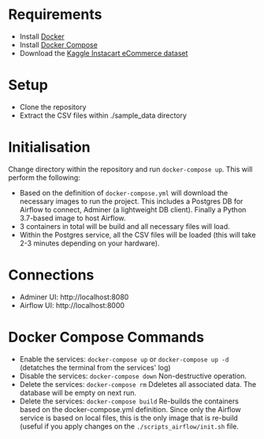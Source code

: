 # Requirements 
* Install [Docker](https://www.docker.com/products/docker-desktop)
* Install [Docker Compose](https://docs.docker.com/compose/install/)
* Download the [Kaggle Instacart eCommerce dataset](https://www.kaggle.com/c/instacart-market-basket-analysis/data) 

# Setup
* Clone the repository
* Extract the CSV files within ./sample_data directory

# Initialisation
Change directory within the repository and run `docker-compose up`. This will perform the following:
* Based on the definition of `docker-compose.yml` will download the necessary images to run the project. This includes a Postgres DB for Airflow to connect, Adminer (a lightweight DB client). Finally a Python 3.7-based image to host Airflow.
* 3 containers in total will be build and all necessary files will load.
* Within the Postgres service, all the CSV files will be loaded (this will take 2-3 minutes depending on your hardware).

# Connections
* Adminer UI: http://localhost:8080
* Airflow UI: http://localhost:8000

# Docker Compose Commands
* Enable the services: `docker-compose up` or `docker-compose up -d` (detatches the terminal from the services' log)
* Disable the services: `docker-compose down` Non-destructive operation.
* Delete the services: `docker-compose rm` Ddeletes all associated data. The database will be empty on next run.
* Delete the services: `docker-compose build` Re-builds the containers based on the docker-compose.yml definition. Since only the Airflow service is based on local files, this is the only image that is re-build (useful if you apply changes on the `./scripts_airflow/init.sh` file. 